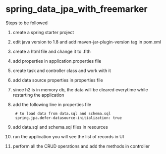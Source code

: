 # spring_data_jpa_with_freemarker

Steps to be followed
1. create a spring starter project
2. edit java version to 1.8 and add maven-jar-plugin-version tag in pom.xml
3. create a html file and change it to .flth 
4. add properties in application.properties file
5. create task and controller class and work with it
6. add data source properties in properties file
7. since h2 is in memory db, the data will be cleared everytime while restarting the application
8. add the following line in properties file
	
		# to load data from data.sql and schema.sql
		spring.jpa.defer-datasource-initialization: true
		
9. add data.sql and schema.sql files in resources
10. run the application you will see the list of records in UI
11. perform all the CRUD operations and add the methods in controller

